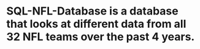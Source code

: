 # SQL-NFL-Database is a database that looks at different data from all 32 NFL teams over the past 4 years. 
